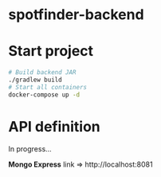 # spotfinder-backend

# Start project

```bash
# Build backend JAR
./gradlew build
# Start all containers
docker-compose up -d
```

# API definition

In progress...

**Mongo Express** link => http://localhost:8081